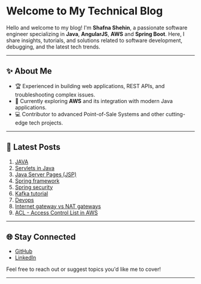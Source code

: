 # Welcome to My Technical Blog

Hello and welcome to my blog! I'm **Shafna Shehin**, a passionate software engineer specializing in **Java**, **AngularJS**, **AWS** and **Spring Boot**. Here, I share insights, tutorials, and solutions related to software development, debugging, and the latest tech trends.

---

## ✨ About Me
- 🏆 Experienced in building web applications, REST APIs, and troubleshooting complex issues.
- 🌱 Currently exploring **AWS** and its integration with modern Java applications.
- 💻 Contributor to advanced Point-of-Sale Systems and other cutting-edge tech projects.

---

## 📝 Latest Posts
1. [JAVA](java.md)
2. [Servlets in Java](servlet.md)
3. [Java Server Pages (JSP)](jsp.md)
4. [Spring framework](spring.md)
5. [Spring security](springSecurity.md)
6. [Kafka tutorial](kafka.md)
7. [Devops](devops1.md)
8. [Internet gateway vs NAT gateways](Gateways.md)
9. [ACL - Access Control List in AWS](ACL.md)

---

## 🌐 Stay Connected
- [GitHub](https://github.com/shafnaashraf)
- [LinkedIn](https://www.linkedin.com/in/shafna-ashraf-/)

Feel free to reach out or suggest topics you'd like me to cover!

---


